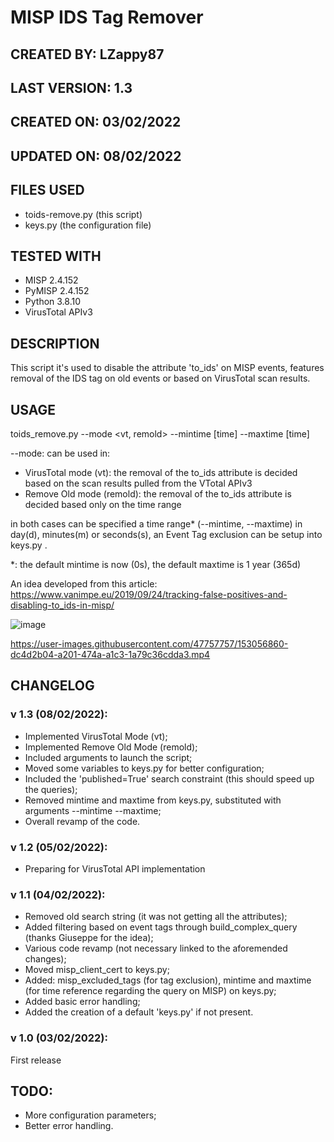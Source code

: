 # MISP IDS Tag Remover

## CREATED BY: LZappy87

## LAST VERSION: 1.3

## CREATED ON: 03/02/2022

## UPDATED ON: 08/02/2022

## FILES USED
- toids-remove.py (this script)
- keys.py (the configuration file)

## TESTED WITH
- MISP 2.4.152
- PyMISP 2.4.152
- Python 3.8.10
- VirusTotal APIv3

## DESCRIPTION
This script it's used to disable the attribute 'to_ids' on MISP events, features removal of the IDS tag on old events or based on VirusTotal scan results.

## USAGE
toids_remove.py --mode <vt, remold> --mintime [time] --maxtime [time]

--mode: can be used in:
- VirusTotal mode (vt): the removal of the to_ids attribute is decided based on the scan results pulled from the VTotal APIv3
- Remove Old mode (remold): the removal of the to_ids attribute is decided based only on the time range
  
in both cases can be specified a time range* (--mintime, --maxtime) in day(d), minutes(m) or seconds(s), an Event Tag exclusion can be setup into keys.py .

*: the default mintime is now (0s), the default maxtime is 1 year (365d)

An idea developed from this article: https://www.vanimpe.eu/2019/09/24/tracking-false-positives-and-disabling-to_ids-in-misp/

![image](https://user-images.githubusercontent.com/47757757/154987965-ac75294f-8508-47e8-a7d7-215c4fc911cb.png)

https://user-images.githubusercontent.com/47757757/153056860-dc4d2b04-a201-474a-a1c3-1a79c36cdda3.mp4

## CHANGELOG
### v 1.3 (08/02/2022):
- Implemented VirusTotal Mode (vt);
- Implemented Remove Old Mode (remold);
- Included arguments to launch the script;
- Moved some variables to keys.py for better configuration;
- Included the 'published=True' search constraint (this should speed up the queries);
- Removed mintime and maxtime from keys.py, substituted with arguments --mintime --maxtime;
- Overall revamp of the code.

### v 1.2 (05/02/2022):
- Preparing for VirusTotal API implementation

### v 1.1 (04/02/2022):
- Removed old search string (it was not getting all the attributes);
- Added filtering based on event tags through build_complex_query (thanks Giuseppe for the idea);
- Various code revamp (not necessary linked to the aforemended changes);
- Moved misp_client_cert to keys.py;
- Added: misp_excluded_tags (for tag exclusion), mintime and maxtime (for time reference regarding the query on MISP) on keys.py;
- Added basic error handling;
- Added the creation of a default 'keys.py' if not present.

### v 1.0 (03/02/2022):
First release

## TODO:
- More configuration parameters;
- Better error handling.
